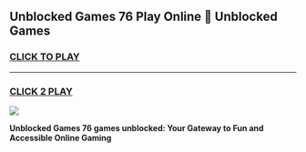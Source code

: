 
## Unblocked Games 76  Play Online 👋 Unblocked Games
<h3>
<a href="https://premium.freeplayer.one?title=Unblocked_Games_76_&ref=19F">CLICK TO PLAY</a></h3>
<hr>

<h3>
<a href="https://premium.freeplayer.one?title=Unblocked_Games_76_&ref=19F">CLICK 2 PLAY</a>
  
</h3>

<a href="https://premium.freeplayer.one?title=Unblocked_Games_76_&ref=19F"><img src="https://clearcache.store/games.png"></a>


**Unblocked Games 76  games unblocked: Your Gateway to Fun and Accessible Online Gaming**
